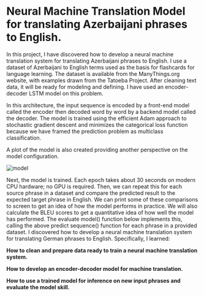 # Neural Machine Translation Model for translating Azerbaijani phrases to English.
 In this project, I have discovered how to develop a neural machine translation system for translating Azerbaijani phrases to English. I use a dataset of Azerbaijani to English terms used as the basis for flashcards for language learning. The dataset is available from the ManyThings.org website, with examples drawn from the Tatoeba Project. After cleaning text data, it will be ready for modeling and defining. I have used an encoder-decoder LSTM model on this problem. 
 
In this architecture, the input sequence is encoded by a front-end model called the encoder then decoded word by word by a backend model called the decoder. The model is trained using the efficient Adam approach to stochastic gradient descent and minimizes the categorical loss function because we have framed the prediction problem as multiclass classification. 

A plot of the model is also created providing another perspective on the model configuration.

![model](https://user-images.githubusercontent.com/31247506/87252532-90a5df80-c47c-11ea-9138-6568134b43c6.png)


Next, the model is trained. Each epoch takes about 30 seconds on modern CPU hardware; no GPU is required. Then, we can repeat this for each source phrase in a dataset and compare the predicted result to the expected target phrase in English. We can print some of these comparisons to screen to get an idea of how the model performs in practice. We will also calculate the BLEU scores to get a quantitative idea of how well the model has performed. The evaluate model() function below implements this, calling the above predict sequence() function for each phrase in a provided dataset. I discovered how to develop a neural machine translation system for translating German phrases to English. Specifically, I learned:

__How to clean and prepare data ready to train a neural machine translation system.__

__How to develop an encoder-decoder model for machine translation.__

__How to use a trained model for inference on new input phrases and evaluate the model
skill.__
